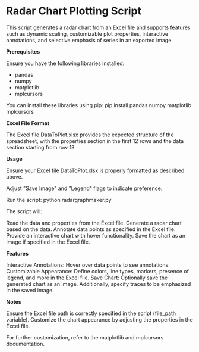# Radar Chart Plotting Script

This script generates a radar chart from an Excel file and supports features such as dynamic scaling, customizable plot properties, interactive annotations, and selective emphasis of series in an exported image.


**Prerequisites**

Ensure you have the following libraries installed:

- pandas
- numpy
- matplotlib
- mplcursors

You can install these libraries using pip: pip install pandas numpy matplotlib mplcursors


**Excel File Format**

The Excel file DataToPlot.xlsx provides the expected structure of the spreadsheet, with the properties section in the first 12 rows and the data section starting from row 13


**Usage**

Ensure your Excel file DataToPlot.xlsx is properly formatted as described above.

Adjust "Save Image" and "Legend" flags to indicate preference.

Run the script: python radargraphmaker.py


The script will:

Read the data and properties from the Excel file.
Generate a radar chart based on the data.
Annotate data points as specified in the Excel file.
Provide an interactive chart with hover functionality.
Save the chart as an image if specified in the Excel file.


**Features**

Interactive Annotations: Hover over data points to see annotations.
Customizable Appearance: Define colors, line types, markers, presence of legend, and more in the Excel file.
Save Chart: Optionally save the generated chart as an image. Additionally, specify traces to be emphasized in the saved image.


**Notes**

Ensure the Excel file path is correctly specified in the script (file_path variable).
Customize the chart appearance by adjusting the properties in the Excel file.


For further customization, refer to the matplotlib and mplcursors documentation.
